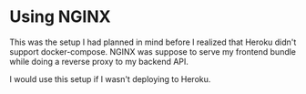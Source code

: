 # Using NGINX

This was the setup I had planned in mind before I realized that Heroku didn't support docker-compose.
NGINX was suppose to serve my frontend bundle while doing a reverse proxy to my backend API.

I would use this setup if I wasn't deploying to Heroku.
